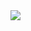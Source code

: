 <link rel="stylesheet" type='text/css' href="https://cdn.jsdelivr.net/gh/devicons/devicon@latest/devicon.min.css" />
<img class='what' src="https://cdn.jsdelivr.net/gh/devicons/devicon@latest/icons/react/react-original.svg" />
          
          
